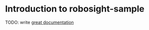 # Introduction to robosight-sample

TODO: write [great documentation](http://jacobian.org/writing/what-to-write/)
